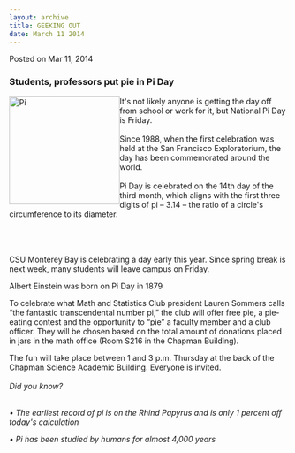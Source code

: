 ```yaml
---
layout: archive
title: GEEKING OUT
date: March 11 2014
---
```





<span class="date">Posted on Mar 11, 2014    </span>
<h3>Students, professors put pie in Pi Day</h3>
<p><img alt="Pi" src="http://news.csumb.edu/sites/default/files/65/attachments/news/images/pi_day_for_web.png" style="float:left; width:200px; height:195px">It&apos;s not likely
anyone is getting the day off from school or work for it, but
National Pi Day is Friday.<br>
<br>
Since 1988, when the first celebration was held at the San
Francisco Exploratorium, the day has been commemorated around the
world.<br>
<br>
Pi Day is celebrated on the 14th day of the third month, which
aligns with the first three digits of pi &#x2013; 3.14 &#x2013; the ratio of a
circle&apos;s circumference to its diameter.</br></br></br></br></img></p>
<p>CSU Monterey Bay is celebrating a day early this year. Since
spring break is next week, many students will leave campus on
Friday.</p>
<p class="pullquote">Albert Einstein was born on Pi Day in
1879&#xA0;</p>
<p>To celebrate what Math and Statistics Club president Lauren
Sommers calls &#x201C;the fantastic transcendental number pi,&#x201D; the club
will offer free pie, a pie-eating contest and the opportunity to
&#x201C;pie&#x201D; a faculty member and a club officer. They will be chosen
based on the total amount of donations placed in jars in the math
office (Room S216 in the Chapman Building).</p>
<p>The fun will take place between 1 and 3 p.m. Thursday at the
back of the Chapman Science Academic Building. Everyone is
invited.<br>
<br>
<em>Did you know?</em></br></br></p>
<p><em>&#x2022; The earliest record of pi is on the Rhind Papyrus and is
only 1 percent off today&apos;s calculation</em></p>
<p><em>&#x2022; Pi has been studied by humans for almost 4,000
years</em></p>
<p><br>
&#xA0;</br></p>





